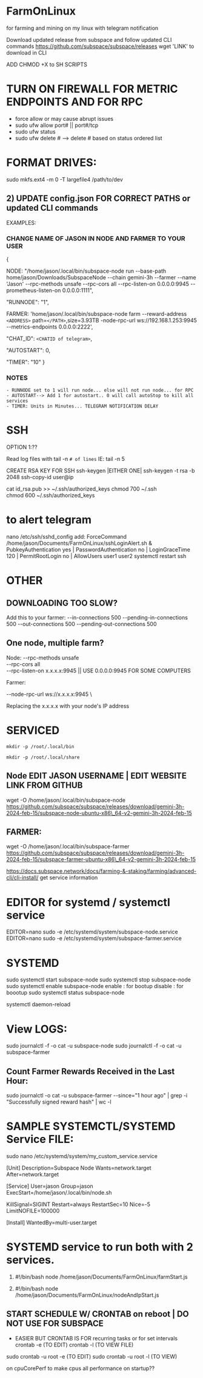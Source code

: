# FarmOnLinux
for farming and mining on my linux with telegram notification


Download updated release from subspace and follow updated CLI commands
https://github.com/subspace/subspace/releases 
wget 'LINK' to download in CLI

ADD CHMOD +X to SH SCRIPTS

# TURN ON FIREWALL FOR METRIC ENDPOINTS AND FOR RPC 
 - force allow or may cause abrupt issues
 - sudo ufw allow port#  || port#/tcp
 - sudo ufw status 
 - sudo ufw delete #  --> delete # based on status ordered list


# FORMAT DRIVES:
sudo mkfs.ext4 -m 0 -T largefile4 /path/to/dev

## 2) UPDATE config.json FOR CORRECT PATHS or updated CLI commands
EXAMPLES: 
### CHANGE NAME OF JASON IN NODE AND FARMER TO YOUR USER
{

NODE: "/home/jason/.local/bin/subspace-node run --base-path home/jason/Downloads/SubspaceNode --chain gemini-3h --farmer --name 'Jason' --rpc-methods unsafe --rpc-cors all --rpc-listen-on 0.0.0.0:9945 --prometheus-listen-on 0.0.0.0:1111",

"RUNNODE": "1",

FARMER: 'home/jason/.local/bin/subspace-node farm --reward-address `<ADDRESS>` path=`</PATH>`,size=3.93TB -node-rpc-url ws://192.168.1.253:9945 --metrics-endpoints 0.0.0.0:2222',

"CHAT_ID": `<CHATID of telegram>`,

"AUTOSTART": 0,

"TIMER": "10"
}

 ### NOTES
    - RUNNODE set to 1 will run node... else will not run node... for RPC
    - AUTOSTART--> Add 1 for autostart.. 0 will call autoStop to kill all services
    - TIMER: Units in Minutes... TELEGRAM NOTIFICATION DELAY 
           
# SSH
OPTION 1:??

Read log files with 
tail -n `# of lines`
IE: tail -n 5

CREATE RSA KEY FOR SSH
 ssh-keygen |EITHER ONE| ssh-keygen -t rsa -b 2048 
ssh-copy-id user@ip

cat id_rsa.pub >> ~/.ssh/authorized_keys
chmod 700 ~/.ssh  
chmod 600 ~/.ssh/authorized_keys


# to alert telegram
nano /etc/ssh/sshd_config
add:
ForceCommand /home/jason/Documents/FarmOnLinux/sshLoginAlert.sh
& PubkeyAuthentication yes | PasswordAuthentication no | LoginGraceTime 120 | PermitRootLogin no | AllowUsers user1 user2
systemctl restart ssh



# OTHER
## DOWNLOADING TOO SLOW?
Add this to your farmer:
--in-connections 500 --pending-in-connections 500 --out-connections 500 --pending-out-connections 500

## One node, multiple farm?
Node:
--rpc-methods unsafe \
--rpc-cors all \
--rpc-listen-on x.x.x.x:9945  || USE 0.0.0.0:9945 FOR SOME COMPUTERS

Farmer:

--node-rpc-url ws://x.x.x.x:9945 \

Replacing the x.x.x.x with your node's IP address


# SERVICED

```shell-session
mkdir -p /root/.local/bin

mkdir -p /root/.local/share
```
## Node  EDIT JASON USERNAME | EDIT WEBSITE LINK FROM GITHUB
wget -O /home/jason/.local/bin/subspace-node https://github.com/subspace/subspace/releases/download/gemini-3h-2024-feb-15/subspace-node-ubuntu-x86\_64-v2-gemini-3h-2024-feb-15 
## FARMER: 
wget -O /home/jason/.local/bin/subspace-farmer https://github.com/subspace/subspace/releases/download/gemini-3h-2024-feb-15/subspace-farmer-ubuntu-x86\_64-v2-gemini-3h-2024-feb-15

https://docs.subspace.network/docs/farming-&-staking/farming/advanced-cli/cli-install/ 
get service information

# EDITOR for systemd / systemctl service
EDITOR=nano sudo -e /etc/systemd/system/subspace-node.service
EDITOR=nano sudo -e /etc/systemd/system/subspace-farmer.service

# SYSTEMD 
sudo systemctl start subspace-node 
sudo systemctl stop subspace-node 
sudo systemctl enable subspace-node 
enable  : for bootup
disable : for boootup
sudo systemctl status subspace-node 

systemctl daemon-reload


# View LOGS:
sudo journalctl -f -o cat -u subspace-node
sudo journalctl -f -o cat -u subspace-farmer

## Count Farmer Rewards Received in the Last Hour:
sudo journalctl -o cat -u subspace-farmer --since="1 hour ago" | grep -i "Successfully signed reward hash" | wc -l



# SAMPLE  SYSTEMCTL/SYSTEMD Service FILE:
sudo nano /etc/systemd/system/my_custom_service.service

[Unit]
Description=Subspace Node
Wants=network.target
After=network.target

[Service]
User=jason
Group=jason
ExecStart=/home/jason/.local/bin/node.sh

KillSignal=SIGINT
Restart=always
RestartSec=10
Nice=-5
LimitNOFILE=100000

[Install]
WantedBy=multi-user.target

# SYSTEMD service to run both with 2 services.

   1. #!/bin/bash
    node /home/jason/Documents/FarmOnLinux/farmStart.js 

   2. #!/bin/bash
    node /home/jason/Documents/FarmOnLinux/nodeAndIpStart.js


## START SCHEDULE W/ CRONTAB on reboot | DO NOT USE FOR SUBSPACE  
- EASIER BUT CRONTAB IS FOR recurring tasks or for set intervals
crontab -e (TO EDIT)
crontab -l  (TO VIEW FILE)

sudo crontab -u root -e  (TO EDIT)
sudo crontab -u root -l (TO VIEW)
 
on cpuCorePerf to make cpus all performance on startup??


